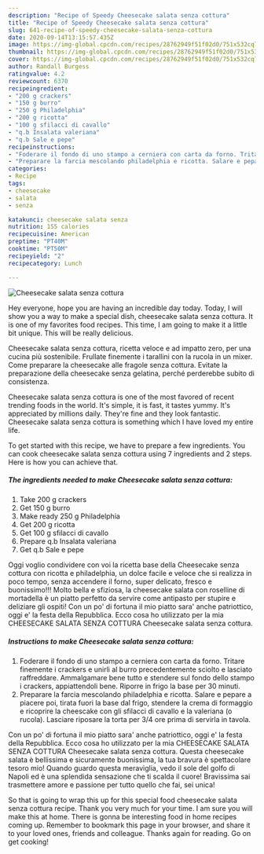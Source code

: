 ```yaml
---
description: "Recipe of Speedy Cheesecake salata senza cottura"
title: "Recipe of Speedy Cheesecake salata senza cottura"
slug: 641-recipe-of-speedy-cheesecake-salata-senza-cottura
date: 2020-09-14T13:15:57.435Z
image: https://img-global.cpcdn.com/recipes/28762949f51f02d0/751x532cq70/cheesecake-salata-senza-cottura-recipe-main-photo.jpg
thumbnail: https://img-global.cpcdn.com/recipes/28762949f51f02d0/751x532cq70/cheesecake-salata-senza-cottura-recipe-main-photo.jpg
cover: https://img-global.cpcdn.com/recipes/28762949f51f02d0/751x532cq70/cheesecake-salata-senza-cottura-recipe-main-photo.jpg
author: Randall Burgess
ratingvalue: 4.2
reviewcount: 6370
recipeingredient:
- "200 g crackers"
- "150 g burro"
- "250 g Philadelphia"
- "200 g ricotta"
- "100 g sfilacci di cavallo"
- "q.b Insalata valeriana"
- "q.b Sale e pepe"
recipeinstructions:
- "Foderare il fondo di uno stampo a cerniera con carta da forno. Tritare finemente i crackers e unirli al burro precedentemente sciolto e lasciato raffreddare. Ammalgamare bene tutto e stendere sul fondo dello stampo i crackers, appiattendoli bene. Riporre in frigo la base per 30 minuti."
- "Preparare la farcia mescolando philadelphia e ricotta. Salare e pepare a piacere poi, tirata fuori la base dal frigo, stendere la crema di formaggio e ricoprire la cheescake con gli sfilacci di cavallo e la valeriana (o rucola). Lasciare riposare la torta per 3/4 ore prima di servirla in tavola."
categories:
- Recipe
tags:
- cheesecake
- salata
- senza

katakunci: cheesecake salata senza 
nutrition: 155 calories
recipecuisine: American
preptime: "PT40M"
cooktime: "PT50M"
recipeyield: "2"
recipecategory: Lunch

---
```



![Cheesecake salata senza cottura](https://img-global.cpcdn.com/recipes/28762949f51f02d0/751x532cq70/cheesecake-salata-senza-cottura-recipe-main-photo.jpg)

Hey everyone, hope you are having an incredible day today. Today, I will show you a way to make a special dish, cheesecake salata senza cottura. It is one of my favorites food recipes. This time, I am going to make it a little bit unique. This will be really delicious.

Cheesecake salata senza cottura, ricetta veloce e ad impatto zero, per una cucina più sostenibile. Frullate finemente i tarallini con la rucola in un mixer. Come preparare la cheesecake alle fragole senza cottura. Evitate la preparazione della cheesecake senza gelatina, perché perderebbe subito di consistenza.

Cheesecake salata senza cottura is one of the most favored of recent trending foods in the world. It's simple, it is fast, it tastes yummy. It's appreciated by millions daily. They're fine and they look fantastic. Cheesecake salata senza cottura is something which I have loved my entire life.


To get started with this recipe, we have to prepare a few ingredients. You can cook cheesecake salata senza cottura using 7 ingredients and 2 steps. Here is how you can achieve that.

<!--inarticleads1-->

##### The ingredients needed to make Cheesecake salata senza cottura:

1. Take 200 g crackers
1. Get 150 g burro
1. Make ready 250 g Philadelphia
1. Get 200 g ricotta
1. Get 100 g sfilacci di cavallo
1. Prepare q.b Insalata valeriana
1. Get q.b Sale e pepe


Oggi voglio condividere con voi la ricetta base della Cheesecake senza cottura con ricotta e philadelphia, un dolce facile e veloce che si realizza in poco tempo, senza accendere il forno, super delicato, fresco e buonissimo!!! Molto bella e sfiziosa, la cheesecake salata con roselline di mortadella è un piatto perfetto da servire come antipasto per stupire e deliziare gli ospiti! Con un po&#39; di fortuna il mio piatto sara&#39; anche patriottico, oggi e&#39; la festa della Repubblica. Ecco cosa ho utilizzato per la mia CHEESECAKE SALATA SENZA COTTURA Cheesecake salata senza cottura. 

<!--inarticleads2-->

##### Instructions to make Cheesecake salata senza cottura:

1. Foderare il fondo di uno stampo a cerniera con carta da forno. Tritare finemente i crackers e unirli al burro precedentemente sciolto e lasciato raffreddare. Ammalgamare bene tutto e stendere sul fondo dello stampo i crackers, appiattendoli bene. Riporre in frigo la base per 30 minuti.
1. Preparare la farcia mescolando philadelphia e ricotta. Salare e pepare a piacere poi, tirata fuori la base dal frigo, stendere la crema di formaggio e ricoprire la cheescake con gli sfilacci di cavallo e la valeriana (o rucola). Lasciare riposare la torta per 3/4 ore prima di servirla in tavola.


Con un po&#39; di fortuna il mio piatto sara&#39; anche patriottico, oggi e&#39; la festa della Repubblica. Ecco cosa ho utilizzato per la mia CHEESECAKE SALATA SENZA COTTURA Cheesecake salata senza cottura. Questa cheesecake salata è bellissima e sicuramente buonissima, la tua bravura è spettacolare tesoro mio! Quando guardo questa meraviglia, vedo il sole del golfo di Napoli ed è una splendida sensazione che ti scalda il cuore! Bravissima sai trasmettere amore e passione per tutto quello che fai, sei unica! 

So that is going to wrap this up for this special food cheesecake salata senza cottura recipe. Thank you very much for your time. I am sure you will make this at home. There is gonna be interesting food in home recipes coming up. Remember to bookmark this page in your browser, and share it to your loved ones, friends and colleague. Thanks again for reading. Go on get cooking!
